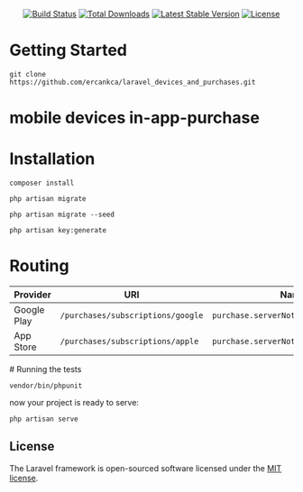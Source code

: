 <p align="center">
<a href="https://travis-ci.org/laravel/framework"><img src="https://travis-ci.org/laravel/framework.svg" alt="Build Status"></a>
<a href="https://packagist.org/packages/laravel/framework"><img src="https://img.shields.io/packagist/dt/laravel/framework" alt="Total Downloads"></a>
<a href="https://packagist.org/packages/laravel/framework"><img src="https://img.shields.io/packagist/v/laravel/framework" alt="Latest Stable Version"></a>
<a href="https://packagist.org/packages/laravel/framework"><img src="https://img.shields.io/packagist/l/laravel/framework" alt="License"></a>
</p>

# Getting Started

`git clone https://github.com/ercankca/laravel_devices_and_purchases.git`

# mobile devices in-app-purchase

# Installation

 `composer install` 
 
  `php artisan migrate` 
  
  `php artisan migrate --seed` 
 
`php artisan key:generate`

# Routing 

<table>
<thead>
<tr>
<th>Provider</th>
<th>URI</th>
<th>Name</th>
</tr>
</thead>
<tbody>
<tr>
<td>Google Play</td>
<td><code>/purchases/subscriptions/google</code></td>
<td><code>purchase.serverNotifications.google</code></td>
</tr>
<tr>
<td>App Store</td>
<td><code>/purchases/subscriptions/apple</code></td>
<td><code>purchase.serverNotifications.apple</code></td>
</tr>
</tbody>
</table>
# Running the tests

`vendor/bin/phpunit`

now your project is ready to serve:

`php artisan serve`

## License

The Laravel framework is open-sourced software licensed under the [MIT license](https://opensource.org/licenses/MIT).

